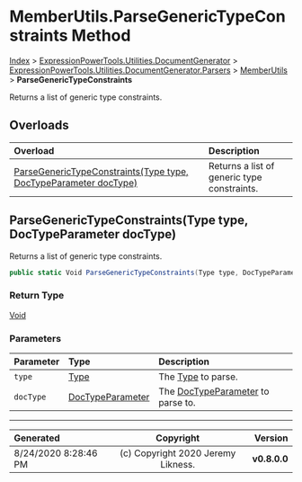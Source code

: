﻿# MemberUtils.ParseGenericTypeConstraints Method

[Index](../index.md) > [ExpressionPowerTools.Utilities.DocumentGenerator](ExpressionPowerTools.Utilities.DocumentGenerator.a.md) > [ExpressionPowerTools.Utilities.DocumentGenerator.Parsers](ExpressionPowerTools.Utilities.DocumentGenerator.Parsers.n.md) > [MemberUtils](ExpressionPowerTools.Utilities.DocumentGenerator.Parsers.MemberUtils.cs.md) > **ParseGenericTypeConstraints**

Returns a list of generic type constraints.

## Overloads

| Overload | Description |
| :-- | :-- |
| [ParseGenericTypeConstraints(Type type, DocTypeParameter docType)](#parsegenerictypeconstraintstype-type-doctypeparameter-doctype) | Returns a list of generic type constraints. |
## ParseGenericTypeConstraints(Type type, DocTypeParameter docType)

Returns a list of generic type constraints.

```csharp
public static Void ParseGenericTypeConstraints(Type type, DocTypeParameter docType)
```

### Return Type

 [Void](https://docs.microsoft.com/dotnet/api/system.void) 

### Parameters

| Parameter | Type | Description |
| :-- | :-- | :-- |
| `type` | [Type](https://docs.microsoft.com/dotnet/api/system.type) | The [Type](https://docs.microsoft.com/dotnet/api/system.type) to parse. |
| `docType` | [DocTypeParameter](ExpressionPowerTools.Utilities.DocumentGenerator.Hierarchy.DocTypeParameter.cs.md) | The [DocTypeParameter](ExpressionPowerTools.Utilities.DocumentGenerator.Hierarchy.DocTypeParameter.cs.md) to parse to. |



---

| Generated | Copyright | Version |
| :-- | :-: | --: |
| 8/24/2020 8:28:46 PM | (c) Copyright 2020 Jeremy Likness. | **v0.8.0.0** |
